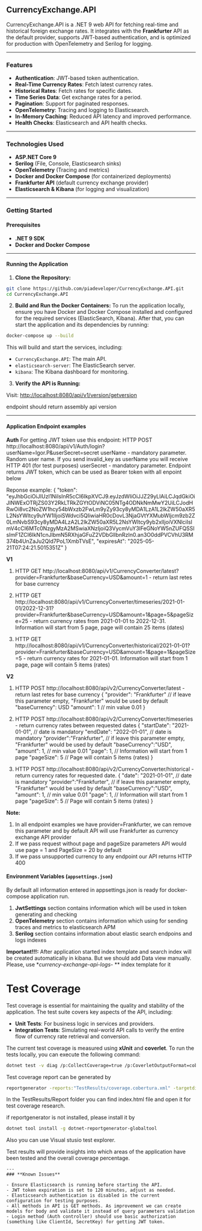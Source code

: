 
## CurrencyExchange.API

CurrencyExchange.API is a .NET 9 web API for fetching real-time and historical foreign exchange rates. It integrates with the **Frankfurter** API as the default provider, supports JWT-based authentication, and is optimized for production with OpenTelemetry and Serilog for logging.

---

### **Features**

- **Authentication**: JWT-based token authentication.
- **Real-Time Currency Rates**: Fetch latest currency rates.
- **Historical Rates**: Fetch rates for specific dates.
- **Time Series Data**: Get exchange rates for a period.
- **Pagination**: Support for paginated responses.
- **OpenTelemetry**: Tracing and logging to Elasticsearch.
- **In-Memory Caching**: Reduced API latency and improved performance.
- **Health Checks**: Elasticsearch and API health checks.

---

### **Technologies Used**

- **ASP.NET Core 9**
- **Serilog** (File, Console, Elasticsearch sinks)
- **OpenTelemetry** (Tracing and metrics)
- **Docker and Docker Compose** (for containerized deployments)
- **Frankfurter API** (default currency exchange provider)
- **Elasticsearch & Kibana** (for logging and visualization)

---

### **Getting Started**

#### **Prerequisites**

- **.NET 9 SDK**
- **Docker and Docker Compose**

---

#### **Running the Application**

1. **Clone the Repository:**

```bash
git clone https://github.com/piadeveloper/CurrencyExchange.API.git
cd CurrencyExchange.API
```

2. **Build and Run the Docker Containers:**
To run the application locally, ensure you have Docker and Docker Compose installed and configured for the required services (ElasticSearch, Kibana). After that, you can start the application and its dependencies by running:

```bash
docker-compose up --build
```
This will build and start the services, including:

- `CurrencyExchange.API`: The main API.
- `elasticsearch-server`: The ElasticSearch server.
- `kibana`: The Kibana dashboard for monitoring.

3. **Verify the API is Running:**

Visit: [http://localhost:8080/api/v1/version/getversion](http://localhost:8080/api/version/getversion)

endpoint should return assembly api version

---

#### **Application Endpoint examples**
**Auth**
For getting JWT token use this endpoint:
HTTP POST http://localhost:8080/api/v1/Auth/login?userName=Igor.P&userSecret=secret
userName - mandatory parameter. Random user name. If you send invalid_key as userName you will receive HTTP 401 (for test purposes)
userSecret - mandatory parameter.
Endpoint returns JWT token, which can be used as Bearer token with all enpoint below

Reponse example:
{
    "token": "eyJhbGciOiJIUzI1NiIsInR5cCI6IkpXVCJ9.eyJzdWIiOiJJZ29yLlAiLCJqdGkiOiJlNWExOTRjZS03Y2RkLTRkZGYtODViNC05NTg4ODNkNmMwY2UiLCJodHRwOi8vc2NoZW1hcy54bWxzb2FwLm9yZy93cy8yMDA1LzA1L2lkZW50aXR5L2NsYWltcy9uYW1lIjoiSWdvci5QIiwiaHR0cDovL3NjaGVtYXMubWljcm9zb2Z0LmNvbS93cy8yMDA4LzA2L2lkZW50aXR5L2NsYWltcy9yb2xlIjoiVXNlciIsImV4cCI6MTc0NzgyMzA2MSwiaXNzIjoiQ3VycmVuY3lFeGNoYW5nZUFQSSIsImF1ZCI6IkN1cnJlbmN5RXhjaGFuZ2VDbGllbnRzIn0.an3O0ddPVCVhU3RM374b4UnZaJu2Qld7PoL1XmbTVsE",
    "expiresAt": "2025-05-21T07:24:21.5015351Z"
}

**V1**
1. HTTP GET http://localhost:8080/api/v1/CurrencyConverter/latest?provider=Frankfurter&baseCurrency=USD&amount=1 - return last retes for base currency

2. HTTP GET http://localhost:8080/api/v1/CurrencyConverter/timeseries/2021-01-01/2022-12-31?provider=Frankfurter&baseCurrency=USD&amount=1&page=5&pageSize=25 - return currency rates from 2021-01-01 to 2022-12-31. Information will start from 5 page, page will contain 25 items (dates) 

3. HTTP GET http://localhost:8080/api/v1/CurrencyConverter/historical/2021-01-01?provider=Frankfurter&baseCurrency=USD&amount=1&page=1&pageSize=5 - return currency rates for 2021-01-01. Information will start from 1 page, page will contain 5 items (rates) 

**V2**
1. HTTP POST http://localhost:8080/api/v2/CurrencyConverter/latest - return last retes for base currency
{
 "provider": "Frankfurter" // if leave this parameter empty, "Frankfurter" would be used by default
 "baseCurrency": USD
 "amount": 1 // min value 0.01
}

2. HTTP POST http://localhost:8080/api/v2/CurrencyConverter/timeseries - return currency rates between requested dates
{
 "startDate": "2021-01-01", // date is mandatory
 "endDate": "2022-01-01", // date is mandatory
 "provider":"Frankfurter", // if leave this parameter empty, "Frankfurter" would be used by default
 "baseCurrency":"USD",
 "amount": 1, // min value 0.01
 "page": 1, // Information will start from 1 page
 "pageSize": 5	// Page will contain 5 items (rates) 
}

3. HTTP POST http://localhost:8080/api/v2/CurrencyConverter/historical - return currency rates for requested date. 
{
 "date": "2021-01-01", // date is mandatory
 "provider":"Frankfurter", // if leave this parameter empty, "Frankfurter" would be used by default
 "baseCurrency":"USD",
 "amount": 1, // min value 0.01
 "page": 1, // Information will start from 1 page
 "pageSize": 5	// Page will contain 5 items (rates) 
}


**Note:**
1. In all endpoint examples we have provider=Frankfurter, we can remove this parameter and by default API will use Frankfurter as currency exchange API provider
2. If we pass request without page and pageSize parameters API would use page = 1 and PageSize = 20 by default
3. If we pass unsupported currency to any endpoint our API returns HTTP 400

#### **Environment Variables (`appsettings.json`)**
By default all information entered in appsettings.json is ready for docker-compose application run.

1. **JwtSettings** section contains information which will be used in token generating and checking
2. **OpenTelemetry** section contains information which using for sending traces and metrics to elasticsearch APM
3. **Serilog** section contains information about elastic search endpoins and logs indexes

**Important!!!:**
After application started index template and search index will be created automatically in kibana. But we should add Data view manually. Please, use **currency-exchange-api-logs-* ** index template for it

# Test Coverage

Test coverage is essential for maintaining the quality and stability of the application. The test suite covers key aspects of the API, including:

- **Unit Tests**: For business logic in services and providers.
- **Integration Tests**: Simulating real-world API calls to verify the entire flow of currency rate retrieval and conversion.

The current test coverage is measured using **xUnit** and **coverlet**. To run the tests locally, you can execute the following command:

```bash
dotnet test -v diag /p:CollectCoverage=true /p:CoverletOutputFormat=cobertura /p:CoverletOutput=../TestResults/
```
Test coverage report can be generated by 

```bash
reportgenerator -reports:"TestResults/coverage.cobertura.xml" -targetdir:"TestResults/Report" -reporttypes:Html
```

In the TestResults/Report folder you can find index.html file and open it for test coverage research.

if reportgenerator is not installed, please install it by

```bash
dotnet tool install -g dotnet-reportgenerator-globaltool  
```

Also you can use Visual stusio test explorer.

Test results will provide insights into which areas of the application have been tested and the overall coverage percentage.

```
---
### **Known Issues**

- Ensure Elasticsearch is running before starting the API.
- JWT token expiration is set to 120 minutes, adjust as needed.
- Elasticsearch authentication is disabled in the current configuration for testing purposes.
- All methods in API is GET methods. As improvement we can create models for body and validate it instead of query parameters validation
- Login method (Auth controller) should use basic authorization (something like ClientId, SecretKey) for getting JWT token. 


